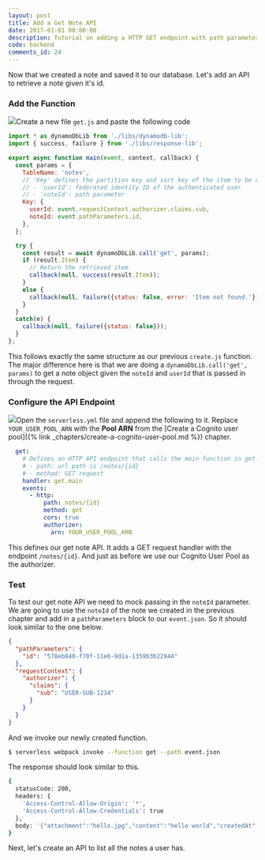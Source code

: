```yaml
---
layout: post
title: Add a Get Note API
date: 2017-01-01 00:00:00
description: Tutorial on adding a HTTP GET endpoint with path parameters and CORS support to AWS Lambda and API Gateway using the Serverless Framework.
code: backend
comments_id: 24
---
```


Now that we created a note and saved it to our database. Let's add an API to retrieve a note given it's id.

### Add the Function

<img class="code-marker" src="{{ site.url }}/assets/s.png" />Create a new file `get.js` and paste the following code

``` javascript
import * as dynamoDbLib from './libs/dynamodb-lib';
import { success, failure } from './libs/response-lib';

export async function main(event, context, callback) {
  const params = {
    TableName: 'notes',
    // 'Key' defines the partition key and sort key of the item to be retrieved
    // - 'userId': federated identity ID of the authenticated user
    // - 'noteId': path parameter
    Key: {
      userId: event.requestContext.authorizer.claims.sub,
      noteId: event.pathParameters.id,
    },
  };

  try {
    const result = await dynamoDbLib.call('get', params);
    if (result.Item) {
      // Return the retrieved item
      callback(null, success(result.Item));
    }
    else {
      callback(null, failure({status: false, error: 'Item not found.'}));
    }
  }
  catch(e) {
    callback(null, failure({status: false}));
  }
};
```

This follows exactly the same structure as our previous `create.js` function. The major difference here is that we are doing a `dynamoDbLib.call('get', params)` to get a note object given the `noteId` and `userId` that is passed in through the request.

### Configure the API Endpoint

<img class="code-marker" src="{{ site.url }}/assets/s.png" />Open the `serverless.yml` file and append the following to it. Replace `YOUR_USER_POOL_ARN` with the **Pool ARN** from the [Create a Cognito user pool]({% link _chapters/create-a-cognito-user-pool.md %}) chapter.

``` yaml
  get:
    # Defines an HTTP API endpoint that calls the main function in get.js
    # - path: url path is /notes/{id}
    # - method: GET request
    handler: get.main
    events:
      - http:
          path: notes/{id}
          method: get
          cors: true
          authorizer:
            arn: YOUR_USER_POOL_ARN
```

This defines our get note API. It adds a GET request handler with the endpoint `/notes/{id}`. And just as before we use our Cognito User Pool as the authorizer.

### Test

To test our get note API we need to mock passing in the `noteId` parameter. We are going to use the `noteId` of the note we created in the previous chapter and add in a `pathParameters` block to our `event.json`. So it should look similar to the one below.

``` json
{
  "pathParameters": {
    "id": "578eb840-f70f-11e6-9d1a-1359b3b22944"
  },
  "requestContext": {
    "authorizer": {
      "claims": {
        "sub": "USER-SUB-1234"
      }
    }
  }
}
```

And we invoke our newly created function.

``` bash
$ serverless webpack invoke --function get --path event.json
```

The response should look similar to this.

``` bash
{
  statusCode: 200,
  headers: {
    'Access-Control-Allow-Origin': '*',
    'Access-Control-Allow-Credentials': true
  },
  body: '{"attachment":"hello.jpg","content":"hello world","createdAt":1487800950620,"noteId":"578eb840-f70f-11e6-9d1a-1359b3b22944","userId":"USER-SUB-1234"}'
}
```

Next, let's create an API to list all the notes a user has.
